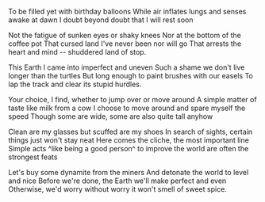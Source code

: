 To be filled yet with birthday balloons
While air inflates lungs and senses awake at dawn
I doubt beyond doubt that I will rest soon

Not the fatigue of sunken eyes or shaky knees
Nor at the bottom of the coffee pot
That cursed land I've never been nor will go
That arrests the heart and mind -- shuddered land of stop.

This Earth I came into imperfect and uneven
Such a shame we don't live longer than the turtles
But long enough to paint brushes with our easels
To lap the track and clear its stupid hurdles.

Your choice, I find, whether to jump over or move around
A simple matter of taste like milk from a cow
I choose to move around and spare myself the speed
Though some are wide, some are also quite tall anyhow

Clean are my glasses but scuffed are my shoes
In search of sights, certain things just won't stay neat
Here comes the cliche, the most important line
Simple acts ^like being a good person^ to improve the world are often the strongest feats

Let's buy some dynamite from the miners
And detonate the world to level and nice
Before we're done, the Earth we'll make perfect and even
Otherwise, we'd worry without worry it won't smell of sweet spice.
